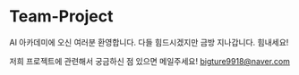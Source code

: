 # Team-Project

AI 아카데미에 오신 여러분 환영합니다. 다들 힘드시겠지만 금방 지나갑니다. 힘내세요!

저희 프로젝트에 관련해서 궁금하신 점 있으면 메일주세요!
bigture9918@naver.com
